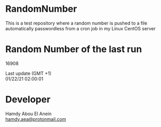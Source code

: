 # RandomNumber    
This is a test repository where a random number is pushed to a file automatically passwordless from a cron job in my Linux CentOS server    
# Random Number of the last run   
16908
      
Last update (GMT +1)    
01/22/21 02:00:01
# Developer    
Hamdy Abou El Anein   
hamdy.aea@protonmail.com
